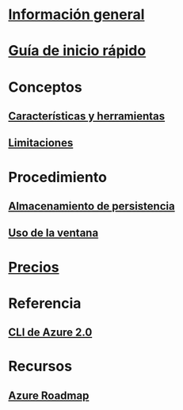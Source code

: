 # [Información general](overview.md)

# [Guía de inicio rápido](quickstart.md)

# Conceptos
## [Características y herramientas](features.md)
## [Limitaciones](limitations.md)

# Procedimiento
## [Almacenamiento de persistencia](persisting-shell-storage.md)
## [Uso de la ventana](using-the-shell-window.md)

# [Precios](pricing.md)

# Referencia
## [CLI de Azure 2.0](/cli/azure) 
# Recursos
## [Azure Roadmap](https://azure.microsoft.com/roadmap/)
